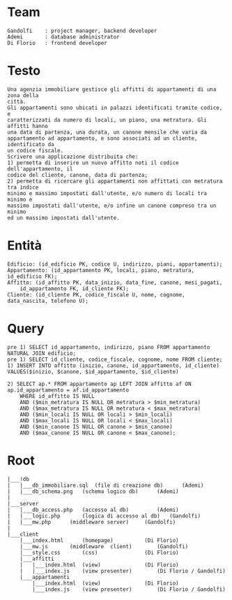 # Team
	Gandolfi	: project manager, backend developer
	Ademi		: database administrator
	Di Florio	: frontend developer

# Testo
	Una agenzia immobiliare gestisce gli affitti di appartamenti di una zona della
	città.
	Gli appartamenti sono ubicati in palazzi identificati tramite codice, e
	caratterizzati da numero di locali, un piano, una metratura. Gli affitti hanno
	una data di partenza, una durata, un canone mensile che varia da
	appartamento ad appartamento, e sono associati ad un cliente, identificato da
	un codice fiscale.
	Scrivere una applicazione distribuita che:
	1) permetta di inserire un nuovo affitto noti il codice dell'appartamento, il
	codice del cliente, canone, data di partenza;
	2) permetta di ricercare gli appartamenti non affittati con metratura tra indice
	minimo e massimo impostati dall'utente, e/o numero di locali tra minimo e
	massimo impostati dall'utente, e/o infine un canone compreso tra un minimo
	ed un massimo impostati dall'utente.

# Entità
	Edificio: (id_edificio PK, codice U, indirizzo, piani, appartamenti);
	Appartamento: (id_appartamento PK, locali, piano, metratura, id_edificio FK);
	Affitto: (id_affitto PK, data_inizio, data_fine, canone, mesi_pagati,
		id_appartamento FK, id_cliente FK);
	Cliente: (id_cliente PK, codice_fiscale U, nome, cognome, data_nascita, telefono U);

# Query
	pre 1) SELECT id_appartamento, indirizzo, piano FROM appartamento NATURAL JOIN edificio;
	pre 1) SELECT id_cliente, codice_fiscale, cognome, nome FROM cliente;
	1) INSERT INTO affitto (inizio, canone, id_appartamento, id_cliente)
	VALUES($inizio, $canone, $id_appartamento, $id_cliente)

	2) SELECT ap.* FROM appartamento ap LEFT JOIN affitto af ON ap.id_appartamento = af.id_appartamento
		WHERE id_affitto IS NULL
		AND ($min_metratura IS NULL OR metratura > $min_metratura)
		AND ($max_metratura IS NULL OR metratura < $max_metratura)
		AND ($min_locali IS NULL OR locali > $min_locali)
		AND ($max_locali IS NULL OR locali < $max_locali)
		AND ($min_canone IS NULL OR canone > $min_canone)
		AND ($max_canone IS NULL OR canone < $max_canone);

# Root
	|___!db
	|	|___db_immobiliare.sql	(file di creazione db)		(Ademi)
	|	|___db_schema.png	(schema logico db)		(Ademi)
	|
	|___server
	|	|___db_access.php	(accesso al db)			(Ademi)
	|	|___logic.php		(logica di accesso al db)	(Gandolfi)
	|	|___mw.php		(middleware server)		(Gandolfi)
	|
	|___client
		|___index.html		(homepage)			(Di Florio)
		|___mw.js		(middleware  client)		(Gandolfi)
		|___style.css		(css)				(Di Florio)
		|___affitti
		|	|___index.html	(view)				(Di Florio)
		|	|___index.js	(view presenter)		(Di Florio / Gandolfi)
		|___appartamenti
			|___index.html	(view)				(Di Florio)
			|___index.js	(view presenter)		(Di Florio / Gandolfi)
